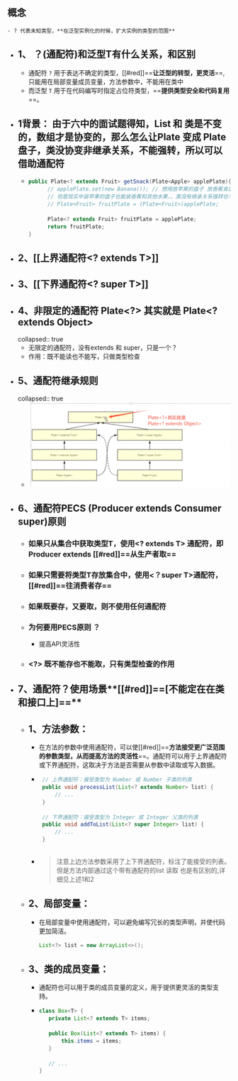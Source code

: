 ## 概念
	- ? 代表未知类型，**在泛型实例化的时候，扩大实例的类型的范围**
- ## 1、 ？(通配符)和泛型T有什么关系，和区别
	- 通配符 `?` 用于表达不确定的类型，[[#red]]==**让泛型的转型，更灵活**==,只能用在局部变量成员变量，方法参数中，不能用在类中
	- 而泛型 `T` 用于在代码编写时指定占位符类型，==**提供类型安全和代码复用**==。
- ## 1背景： 由于六中的面试题得知，List 和 类是不变的，数组才是协变的，那么怎么让Plate<Apple>  变成 Plate<Fruit>盘子，类没协变非继承关系，不能强转，所以可以借助通配符
	- ```java
	  public Plate<? extends Fruit> getSnack(Plate<Apple> applePlate){
	        // applePlate.set(new Banana()); // 想用放苹果的盘子 放香蕉肯定报错
	        // 但是现实中装苹果的盘子也能装香蕉和其他水果，，类没有继承关系强转也不行，就需要借助通配符？
	        // Plate<Fruit> fruitPlate = (Plate<Fruit>)applePlate;
	        
	        Plate<? extends Fruit> fruitPlate = applePlate;
	        return fruitPlate;
	  }
	  ```
- ## 2、[[上界通配符<? extends T>]]
- ## 3、[[下界通配符<? super T>]]
- ## 4、非限定的通配符 Plate<?> 其实就是 Plate<? extends Object>
  collapsed:: true
	- 无限定的通配符，没有extends 和 super，只是一个？
	- 作用：既不能读也不能写，只做类型检查
- ## 5、通配符继承规则
  collapsed:: true
	- ![image.png](../assets/image_1689693055459_0.png)
- ## 6、通配符PECS (Producer extends  Consumer super)原则
	- ### 如果只从集合中获取类型T，使用<? extends T> 通配符，即Producer extends  [[#red]]==**从生产者取**==
	- ### 如果只需要将类型T存放集合中，使用<？super T>通配符，[[#red]]==**往消费者存**==
	- ### 如果既要存，又要取，则不使用任何通配符
	- ### 为何要用PECS原则 ？
		- 提高API灵活性
	- ### <?> 既不能存也不能取，只有类型检查的作用
- ## 7、通配符？使用场景**[[#red]]==[不能定在在类和接口上]==**
	- ## 1、方法参数：
		- 在方法的参数中使用通配符，可以使[[#red]]==**方法接受更广泛范围的参数类型，从而提高方法的灵活性**==。通配符可以用于上界通配符或下界通配符，这取决于方法是否需要从参数中读取或写入数据。
		- ```java
		   // 上界通配符：接受类型为 Number 或 Number 子类的列表
		   public void processList(List<? extends Number> list) {
		       // ...
		   }
		   
		   // 下界通配符：接受类型为 Integer 或 Integer 父类的列表
		   public void addToList(List<? super Integer> list) {
		       // ...
		   }
		   
		   ```
		- > 注意上边方法参数采用了上下界通配符，标注了能接受的列表。但是方法内部通过这个带有通配符的list 读取 也是有区别的,详细见上述1和2
	- ## 2、局部变量：
		- 在局部变量中使用通配符，可以避免编写冗长的类型声明，并使代码更加简洁。
		  ```java
		  List<?> list = new ArrayList<>();
		  ```
	- ## 3、类的成员变量：
		- 通配符也可以用于类的成员变量的定义，用于提供更灵活的类型支持。
		- ```java
		  class Box<T> {
		     private List<? extends T> items;
		  
		     public Box(List<? extends T> items) {
		         this.items = items;
		     }
		  
		     // ...
		  }
		  
		  ```